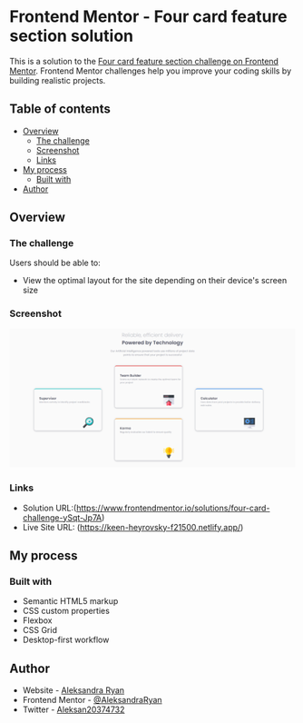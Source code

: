 # Frontend Mentor - Four card feature section solution

This is a solution to the [Four card feature section challenge on Frontend Mentor](https://www.frontendmentor.io/challenges/four-card-feature-section-weK1eFYK). Frontend Mentor challenges help you improve your coding skills by building realistic projects.

## Table of contents

- [Overview](#overview)
  - [The challenge](#the-challenge)
  - [Screenshot](#screenshot)
  - [Links](#links)
- [My process](#my-process)
  - [Built with](#built-with)
- [Author](#author)

## Overview

### The challenge

Users should be able to:

- View the optimal layout for the site depending on their device's screen size

### Screenshot

![](/images/screenshot.PNG)

### Links

- Solution URL:(https://www.frontendmentor.io/solutions/four-card-challenge-ySqt-Jp7A)
- Live Site URL: (https://keen-heyrovsky-f21500.netlify.app/)

## My process

### Built with

- Semantic HTML5 markup
- CSS custom properties
- Flexbox
- CSS Grid
- Desktop-first workflow

## Author

- Website - [Aleksandra Ryan](https://www.aleksandraryan.com)
- Frontend Mentor - [@AleksandraRyan](https://www.frontendmentor.io/profile/AleksandraRyan)
- Twitter - [Aleksan20374732](https://twitter.com/Aleksan20374732)
